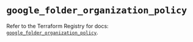 # `google_folder_organization_policy`

Refer to the Terraform Registry for docs: [`google_folder_organization_policy`](https://registry.terraform.io/providers/hashicorp/google/6.44.0/docs/resources/folder_organization_policy).
